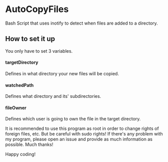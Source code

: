 # AutoCopyFiles
Bash Script that uses inotify to detect when files are added to a directory. 

## How to set it up

You only have to set 3 variables. 

#### targetDirectory
Defines in what directory your new files will be copied.

#### watchedPath
Defines what directory and its' subdirectories.

#### fileOwner
Defines which user is going to own the file in the target directory.


It is recommended to use this program as root in order to change rights of foreign files, etc. But be careful with sudo rights!
If there's any problem with my program, please open an issue and provide as much information as possible. Much thanks!


Happy coding!
